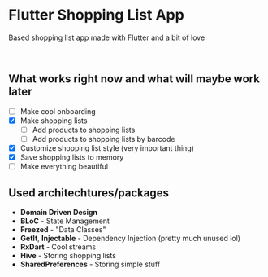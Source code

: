 # Flutter Shopping List App

Based shopping list app made with Flutter and a bit of love

<div>
<img src="https://img.shields.io/badge/made%20with-flutter%20%F0%9F%92%98-blue" alt="">
<img src="https://img.shields.io/badge/works%3F-propbably-yellow" alt="">
<img src="https://img.shields.io/badge/author-is%20chillin-red" alt="">
</div>

## What works right now and what will maybe work later

- [ ] Make cool onboarding
- [x] Make shopping lists
  - [ ] Add products to shopping lists
  - [ ] Add products to shopping lists by barcode
- [x] Customize shopping list style (very important thing)
- [x] Save shopping lists to memory
- [ ] Make everything beautiful

## Used architechtures/packages

- **Domain Driven Design**
- **BLoC** - State Management
- **Freezed** - "Data Classes"
- **GetIt**, **Injectable** - Dependency Injection (pretty much unused lol)
- **RxDart** - Cool streams
- **Hive** - Storing shopping lists
- **SharedPreferences** - Storing simple stuff
